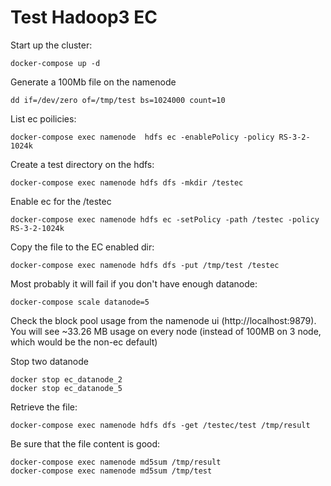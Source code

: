# Test Hadoop3 EC

Start up the cluster:

```
docker-compose up -d
```

Generate a 100Mb file on the namenode

```
dd if=/dev/zero of=/tmp/test bs=1024000 count=10
```

List ec poilicies:

```
docker-compose exec namenode  hdfs ec -enablePolicy -policy RS-3-2-1024k
```

Create a test directory on the hdfs:

```
docker-compose exec namenode hdfs dfs -mkdir /testec
```

Enable ec for the /testec

```
docker-compose exec namenode hdfs ec -setPolicy -path /testec -policy  RS-3-2-1024k
```

Copy the file to the EC enabled dir:

```
docker-compose exec namenode hdfs dfs -put /tmp/test /testec
```

Most probably it will fail if you don't have enough datanode:

```
docker-compose scale datanode=5
```

Check the block pool usage from the namenode ui (http://localhost:9879). You will see ~33.26 MB usage on every node (instead of 100MB on 3 node, which would be the non-ec default)

Stop two datanode

```
docker stop ec_datanode_2
docker stop ec_datanode_5
```

Retrieve the file:

```
docker-compose exec namenode hdfs dfs -get /testec/test /tmp/result
```

Be sure that the file content is good:

```
docker-compose exec namenode md5sum /tmp/result
docker-compose exec namenode md5sum /tmp/test
```
